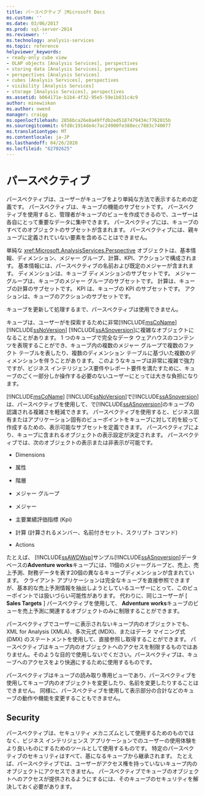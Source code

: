 ```yaml
---
title: パースペクティブ |Microsoft Docs
ms.custom: ''
ms.date: 03/06/2017
ms.prod: sql-server-2014
ms.reviewer: ''
ms.technology: analysis-services
ms.topic: reference
helpviewer_keywords:
- ready-only cube view
- OLAP objects [Analysis Services], perspectives
- storing data [Analysis Services], perspectives
- perspectives [Analysis Services]
- cubes [Analysis Services], perspectives
- visibility [Analysis Services]
- storage [Analysis Services], perspectives
ms.assetid: b064171e-b1b4-4f32-95e5-59e1b831c4c9
author: minewiskan
ms.author: owend
manager: craigg
ms.openlocfilehash: 2856bca26e8a49ffdb2ed5187479434c7762015b
ms.sourcegitcommit: 6fd8c1914de4c7ac24900fe388ecc7883c740077
ms.translationtype: MT
ms.contentlocale: ja-JP
ms.lasthandoff: 04/26/2020
ms.locfileid: "62702625"
---
```

# <a name="perspectives"></a>パースペクティブ
  パースペクティブは、ユーザーがキューブをより単純な方法で表示するための定義です。 パースペクティブは、キューブの機能のサブセットです。 パースペクティブを使用すると、管理者がキューブのビューを作成できるので、ユーザーは各自にとって重要なデータに集中できます。 パースペクティブには、キューブのすべてのオブジェクトのサブセットが含まれます。 パースペクティブには、親キューブに定義されていない要素を含めることはできません。  
  
 単純な <xref:Microsoft.AnalysisServices.Perspective> オブジェクトは、基本情報、ディメンション、メジャー グループ、計算、KPI、アクションで構成されます。 基本情報には、パースペクティブの名前および既定のメジャーが含まれます。 ディメンションは、キューブ ディメンションのサブセットです。 メジャー グループは、キューブのメジャー グループのサブセットです。 計算は、キューブの計算のサブセットです。 KPI は、キューブの KPI のサブセットです。 アクションは、キューブのアクションのサブセットです。  
  
 キューブを更新して処理するまで、パースペクティブは使用できません。  
  
 キューブは、ユーザーがを探索するために非常[!INCLUDE[msCoName](../../includes/msconame-md.md)] [!INCLUDE[ssNoVersion](../../includes/ssnoversion-md.md)] [!INCLUDE[ssASnoversion](../../includes/ssasnoversion-md.md)]に複雑なオブジェクトになることがあります。 1 つのキューブで完全なデータ ウェアハウスのコンテンツを表現することができ、キューブ内の複数のメジャー グループで複数のファクト テーブルを表したり、複数のディメンション テーブルに基づいた複数のディメンションを伴うことがあります。 このようなキューブは非常に複雑で強力ですが、ビジネス インテリジェンス要件やレポート要件を満たすために、キューブのごく一部分しか操作する必要のないユーザーにとっては大きな負担になります。  
  
 [!INCLUDE[msCoName](../../includes/msconame-md.md)] [!INCLUDE[ssNoVersion](../../includes/ssnoversion-md.md)]で[!INCLUDE[ssASnoversion](../../includes/ssasnoversion-md.md)]は、パースペクティブを使用して、で[!INCLUDE[ssASnoversion](../../includes/ssasnoversion-md.md)]のキューブの認識される複雑さを軽減できます。 パースペクティブを使用すると、ビジネス固有またはアプリケーション固有のビューポイントをキューブに対して的を絞って作成するための、表示可能なサブセットを定義できます。 パースペクティブにより、キューブに含まれるオブジェクトの表示設定が決定されます。 パースペクティブでは、次のオブジェクトの表示または非表示が可能です。  
  
-   Dimensions  
  
-   属性  
  
-   階層  
  
-   メジャー グループ  
  
-   メジャー  
  
-   主要業績評価指標 (Kpi)  
  
-   計算 (計算されるメンバー、名前付きセット、スクリプト コマンド)  
  
-   Actions  
  
 たとえば、 [!INCLUDE[ssAWDWsp](../../includes/ssawdwsp-md.md)]サンプル[!INCLUDE[ssASnoversion](../../includes/ssasnoversion-md.md)]データベースの**Adventure works**キューブには、11個のメジャーグループと、売上、売上予測、財務データを表す20個の異なるキューブディメンションが含まれています。 クライアント アプリケーションは完全なキューブを直接参照できますが、基本的な売上予測情報を抽出しようとしているユーザーにとって、このビューポイントでは扱いづらい可能性があります。 代わりに、同じユーザーが [ **Sales Targets** ] パースペクティブを使用して、 **Adventure works**キューブのビューを売上予測に関連するオブジェクトのみに制限することができます。  
  
 パースペクティブでユーザーに表示されないキューブ内のオブジェクトでも、XML for Analysis (XMLA)、多次元式 (MDX)、またはデータ マイニング式 (DMX) のステートメントを使用して、直接参照し取得することができます。 パースペクティブはキューブ内のオブジェクトへのアクセスを制限するものではありません。そのような目的で使用しないでください。パースペクティブは、キューブへのアクセスをより快適にするために使用するものです。  
  
 パースペクティブはキューブの読み取り専用ビューであり、パースペクティブを使用してキューブ内のオブジェクトを変更したり、名前を変更したりすることはできません。 同様に、パースペクティブを使用して表示部分の合計などのキューブの動作や機能を変更することもできません。  
  
## <a name="security"></a>Security  
 パースペクティブは、セキュリティ メカニズムとして使用するためのものではなく、ビジネス インテリジェンス アプリケーションでのユーザーの使用体験をより良いものにするためのツールとして使用するものです。 特定のパースペクティブのセキュリティはすべて、基になるキューブから継承されます。 たとえば、パースペクティブでは、ユーザーがアクセス権を持っていないキューブ内のオブジェクトにアクセスできません。 パースペクティブでキューブのオブジェクトへのアクセスが提供されるようにするには、そのキューブのセキュリティを解決しておく必要があります。  
  
  
